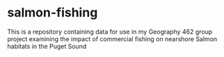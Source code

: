 # salmon-fishing
This is a repository containing data for use in my Geography 462 group project examining the impact of commercial fishing on nearshore Salmon habitats in the Puget Sound 
